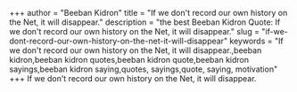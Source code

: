 +++
author = "Beeban Kidron"
title = "If we don't record our own history on the Net, it will disappear."
description = "the best Beeban Kidron Quote: If we don't record our own history on the Net, it will disappear."
slug = "if-we-dont-record-our-own-history-on-the-net-it-will-disappear"
keywords = "If we don't record our own history on the Net, it will disappear.,beeban kidron,beeban kidron quotes,beeban kidron quote,beeban kidron sayings,beeban kidron saying,quotes, sayings,quote, saying, motivation"
+++
If we don't record our own history on the Net, it will disappear.
